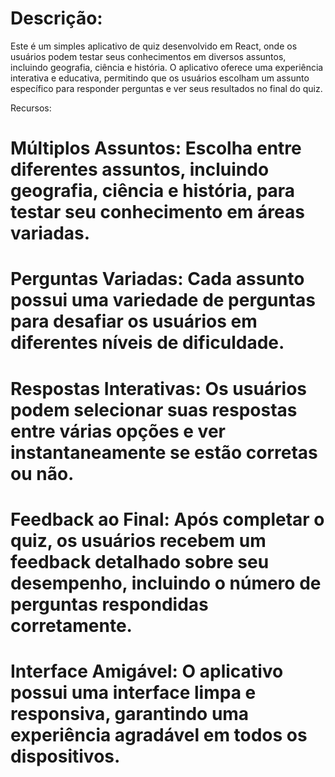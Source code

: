 # Descrição:
Este é um simples aplicativo de quiz desenvolvido em React, onde os usuários podem testar seus conhecimentos em diversos assuntos, incluindo geografia, ciência e história. O aplicativo oferece uma experiência interativa e educativa, permitindo que os usuários escolham um assunto específico para responder perguntas e ver seus resultados no final do quiz.

Recursos:
# Múltiplos Assuntos: Escolha entre diferentes assuntos, incluindo geografia, ciência e história, para testar seu conhecimento em áreas variadas.
# Perguntas Variadas: Cada assunto possui uma variedade de perguntas para desafiar os usuários em diferentes níveis de dificuldade.
# Respostas Interativas: Os usuários podem selecionar suas respostas entre várias opções e ver instantaneamente se estão corretas ou não.
# Feedback ao Final: Após completar o quiz, os usuários recebem um feedback detalhado sobre seu desempenho, incluindo o número de perguntas respondidas corretamente.
# Interface Amigável: O aplicativo possui uma interface limpa e responsiva, garantindo uma experiência agradável em todos os dispositivos.
